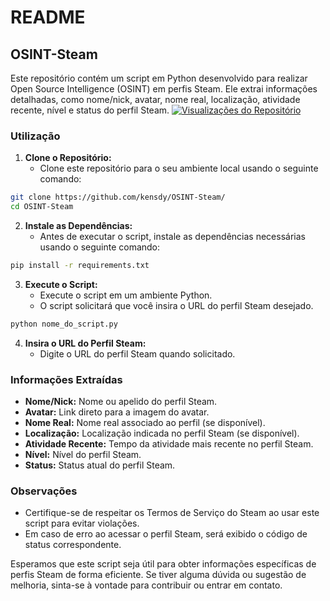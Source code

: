 # README

## OSINT-Steam

Este repositório contém um script em Python desenvolvido para realizar Open Source Intelligence (OSINT) em perfis Steam. Ele extrai informações detalhadas, como nome/nick, avatar, nome real, localização, atividade recente, nível e status do perfil Steam.
[![Visualizações do Repositório](https://komarev.com/ghpvc/?username=kensdy&label=Visualizações&color=brightgreen)](https://github.com/kensdy/OSINT-Steam)

### Utilização

1. **Clone o Repositório:**
   - Clone este repositório para o seu ambiente local usando o seguinte comando:

```bash
git clone https://github.com/kensdy/OSINT-Steam/
cd OSINT-Steam
```

2. **Instale as Dependências:**
   - Antes de executar o script, instale as dependências necessárias usando o seguinte comando:

```bash
pip install -r requirements.txt
```

3. **Execute o Script:**
   - Execute o script em um ambiente Python.
   - O script solicitará que você insira o URL do perfil Steam desejado.

```bash
python nome_do_script.py
```

4. **Insira o URL do Perfil Steam:**
   - Digite o URL do perfil Steam quando solicitado.

### Informações Extraídas

- **Nome/Nick:** Nome ou apelido do perfil Steam.
- **Avatar:** Link direto para a imagem do avatar.
- **Nome Real:** Nome real associado ao perfil (se disponível).
- **Localização:** Localização indicada no perfil Steam (se disponível).
- **Atividade Recente:** Tempo da atividade mais recente no perfil Steam.
- **Nível:** Nível do perfil Steam.
- **Status:** Status atual do perfil Steam.

### Observações

- Certifique-se de respeitar os Termos de Serviço do Steam ao usar este script para evitar violações.
- Em caso de erro ao acessar o perfil Steam, será exibido o código de status correspondente.

Esperamos que este script seja útil para obter informações específicas de perfis Steam de forma eficiente. Se tiver alguma dúvida ou sugestão de melhoria, sinta-se à vontade para contribuir ou entrar em contato.
